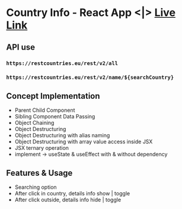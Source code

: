 # Country Info - React App <|> [Live Link](https://www.__.com)

## API use
### `https://restcountries.eu/rest/v2/all`
### `https://restcountries.eu/rest/v2/name/${searchCountry}`

## Concept Implementation
* Parent Child Component 
* Sibling Component Data Passing
* Object Chaining
* Object Destructuring
* Object Destructuring with alias naming
* Object Destructuring with array value access inside JSX
* JSX ternary operation
* implement -> useState & useEffect with & without dependency

## Features & Usage
* Searching option
* After click in country, details info show | toggle
* After click outside, details info hide | toggle



